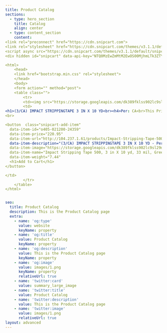 ```yaml
---
title: Product Catalog
sections:
  - type: hero_section
    title: Catalog
    align: center
  - type: content_section
    content: 
<link rel="preconnect" href="https://cdn.snipcart.com">
<link rel="stylesheet" href="https://cdn.snipcart.com/themes/v3.1.1/default/snipcart.css" />
<script async src="https://cdn.snipcart.com/themes/v3.1.1/default/snipcart.js"></script>
<div hidden id="snipcart" data-api-key="NTQ0MzEwZmMtM2EwOS00MjhmLTk3ZTYtNWJjNWNlNGE1Njc0NjM3NTYxOTgyMDE1MjgyNDAy"></div>

<html>
    <head>
    <link href="bootstrap.min.css" rel="stylesheet">
    </head>
    <body>
    <form action="" method="post">
    <table class="">
        <tr>
        <td><img src="https://storage.googleapis.com/dk389fklss902lc9sl29dlsl29fdl/ors/orsnasco_spider/images/405-021200-24359.jpg"></img></td>
        <td>
<h1>(3/CA) IMPACT STRIPPINGTAPE 3 IN X 10 YD<br><h4>Per: CA<br>This Price Buys You: 3 each Per: ca<br>Delivery Days: 10<br>UPC: 021200243592<br>Manufacturer: 3M Abrasive<br>Part Number: (3/CA) IMPACT STRIPPINGTAPE 3 IN X 10 YD<br><h1>Price(USD): $220.95</h1></h4></h4>
<br>

<button  class="snipcart-add-item"
  data-item-id="o405-021200-24359"
  data-item-price="220.95"
  data-item-url="http://104.237.1.61/products/Impact-Stripping-Tape-500-3-in-X-10-yd-33-mil-Green-3M-Abrasive-ADHESIVES-SEALANTS--TAPES-TAPE-PRODUCTS.html"
  data-item-description="(3/CA) IMPACT STRIPPINGTAPE 3 IN X 10 YD - Per: CA - This Price Buys You: 3 each Per: ca - Delivery Days: 10 - UPC: 021200243592 - Manufacturer: 3M Abrasive - Part Number: (3/CA) IMPACT STRIPPINGTAPE 3 IN X 10 YD"
  data-item-image="https://storage.googleapis.com/dk389fklss902lc9sl29dlsl29fdl/ors/orsnasco_spider/images/405-021200-24359.jpg"
  data-item-name="Impact Stripping Tape 500, 3 in X 10 yd, 33 mil, Green"
  data-item-weight="7.44"
  <h1>Add to Cart</h1>
</button>

</td>
        </tr>
    </table>
</html>


seo:
  title: Product Catalog
  description: This is the Product Catalog page
  extra:
    - name: 'og:type'
      value: website
      keyName: property
    - name: 'og:title'
      value: Product Catalog
      keyName: property
    - name: 'og:description'
      value: This is the Product Catalog page
      keyName: property
    - name: 'og:image'
      value: images/1.png
      keyName: property
      relativeUrl: true
    - name: 'twitter:card'
      value: summary_large_image
    - name: 'twitter:title'
      value: Product Catalog
    - name: 'twitter:description'
      value: This is the Product Catalog page
    - name: 'twitter:image'
      value: images/1.png
      relativeUrl: true
layout: advanced
---
```

